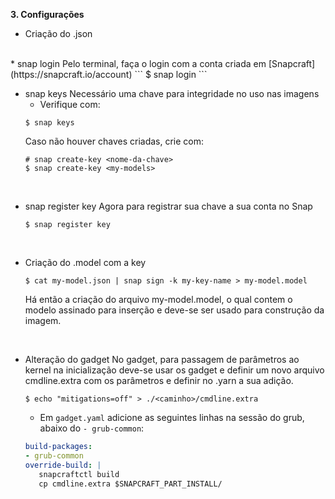 **3. Configurações**
   * Criação do .json
<br/>
   * snap login
      Pelo terminal, faça o login com a conta criada em [Snapcraft](https://snapcraft.io/account)
      ```
      $ snap login
      ```
<br/>

   * snap keys
      Necessário uma chave para integridade no uso nas imagens 
     - Verifique com:
      ```
      $ snap keys
      ```
      Caso não houver chaves criadas, crie com:
      ```
      # snap create-key <nome-da-chave>
      $ snap create-key <my-models>
      ```
<br/>

   * snap register key
      Agora para registrar sua chave a sua conta no Snap
      ```
      $ snap register key
      ```
<br/>

   * Criação do .model com a key
      ```
      $ cat my-model.json | snap sign -k my-key-name > my-model.model
      ```
      Há então a criação do arquivo my-model.model, o qual contem o modelo assinado para inserção  e deve-se ser usado para construção da imagem.
<br/>

   * Alteração do gadget
      No gadget, para passagem de parâmetros ao kernel na inicialização deve-se usar os gadget e definir um novo arquivo cmdline.extra com os parâmetros e definir no .yarn a sua adição.

      ```
      $ echo "mitigations=off" > ./<caminho>/cmdline.extra
      ```
      - Em `gadget.yaml` adicione as seguintes linhas na sessão do grub, abaixo do `- grub-common`:
      ```yaml
      build-packages:
      - grub-common
      override-build: |
         snapcraftctl build
         cp cmdline.extra $SNAPCRAFT_PART_INSTALL/
      ```